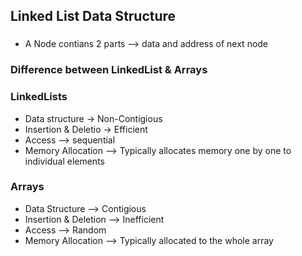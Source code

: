 ## Linked List Data Structure

###
* A Node contians 2 parts --> data and address of next node


### Difference between **LinkedList & Arrays**
### LinkedLists
* Data structure -> Non-Contigious
* Insertion & Deletio  -> Efficient
* Access --> sequential
* Memory Allocation --> Typically allocates memory one by one to individual elements

### Arrays
* Data Structure --> Contigious
* Insertion & Deletion --> Inefficient
* Access --> Random
* Memory Allocation --> Typically allocated to the whole array
